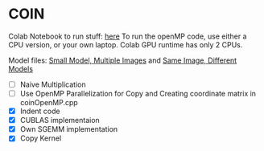 # COIN

Colab Notebook to run stuff: [here](https://colab.research.google.com/drive/1Snlqgr9vt6LxRlR20EcOwT1ftsgAiXhM?usp=sharing)
To run the openMP code, use either a CPU version, or your own laptop. Colab GPU runtime has only 2 CPUs.


Model files: [Small Model, Multiple Images](https://drive.google.com/drive/folders/1uadCSojM-xt7TcHMRfjYe2YKJkYScNNz?usp=sharing) and [Same Image, Different Models](https://drive.google.com/drive/folders/1j4C2gjys32rFTyZ6UgK0jzFaQu2O-x3g?usp=sharing)
- [ ] Naive Multiplication
- [ ] Use OpenMP Parallelization for Copy and Creating coordinate matrix in coinOpenMP.cpp
- [x] Indent code
- [x] CUBLAS implementaion
- [x] Own SGEMM implementation
- [x] Copy Kernel
